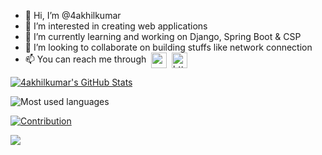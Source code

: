 - 👋 Hi, I’m @4akhilkumar
- 👀 I’m interested in creating web applications
- 🌱 I’m currently learning and working on Django, Spring Boot & CSP
- 💞️ I’m looking to collaborate on building stuffs like network connection
- 📫 You can reach me through &nbsp;<a href="mailto:4akhilkumar@gmail.com"><img align="center" src="https://img.icons8.com/plasticine/344/gmail.png" alt="mailto:4akhilkumar@gmail.com" height="25" width="25" /></a>&nbsp;&nbsp;<a href="https://t.me/activare"><img align="center" src="https://img.icons8.com/color/344/telegram-app--v1.png" alt="https://t.me/activare" height="25" width="25" /></a>

[![4akhilkumar's GitHub Stats](https://github-readme-stats.vercel.app/api?username=4akhilkumar&show_icons=true)](https://github.com/4akhilkumar)

<img src="https://github-readme-stats.vercel.app/api/top-langs/?username=4akhilkumar&layout=compact&title_color=1a202c&text_color=1a202c" alt="Most used languages" />

[![Contribution](https://github-readme-streak-stats.herokuapp.com/?user=4akhilkumar&)](https://github.com/4akhilkumar)

![](https://komarev.com/ghpvc/?username=4akhilkumar&style=flat&label=PROFILE+VIEWS)

<!---
4akhilkumar/4akhilkumar is a ✨ special ✨ repository because its `README.md` (this file) appears on your GitHub profile.
You can click the Preview link to take a look at your changes.
--->

